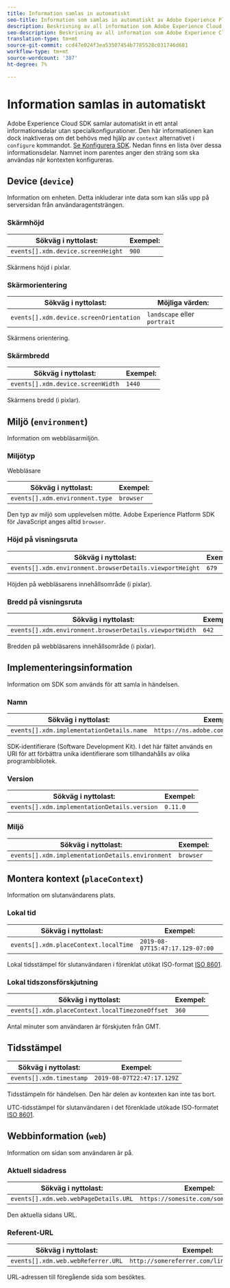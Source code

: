 ```yaml
---
title: Information samlas in automatiskt
seo-title: Information som samlas in automatiskt av Adobe Experience Platform Web SDK
description: Beskrivning av all information som Adobe Experience Cloud SDK automatiskt samlar in
seo-description: Beskrivning av all information som Adobe Experience Cloud SDK automatiskt samlar in
translation-type: tm+mt
source-git-commit: ccd47e024f3ea53507454b7785528c031746d681
workflow-type: tm+mt
source-wordcount: '387'
ht-degree: 7%

---
```



# Information samlas in automatiskt

Adobe Experience Cloud SDK samlar automatiskt in ett antal informationsdelar utan specialkonfigurationer. Den här informationen kan dock inaktiveras om det behövs med hjälp av `context` alternativet i `configure` kommandot. [Se Konfigurera SDK](../fundamentals/configuring-the-sdk.md). Nedan finns en lista över dessa informationsdelar. Namnet inom parentes anger den sträng som ska användas när kontexten konfigureras.

## Device (`device`)

Information om enheten. Detta inkluderar inte data som kan slås upp på serversidan från användaragentsträngen.

### Skärmhöjd

| **Sökväg i nyttolast:** | **Exempel:** |
| ---------------------------------- | ------------ |
| `events[].xdm.device.screenHeight` | `900` |

Skärmens höjd i pixlar.

### Skärmorientering

| **Sökväg i nyttolast:** | **Möjliga värden:** |
| --------------------------------------- | ------------------------- |
| `events[].xdm.device.screenOrientation` | `landscape` eller `portrait` |

Skärmens orientering.

### Skärmbredd

| **Sökväg i nyttolast:** | **Exempel:** |
| --------------------------------- | ------------ |
| `events[].xdm.device.screenWidth` | `1440` |

Skärmens bredd (i pixlar).

## Miljö (`environment`)

Information om webbläsarmiljön.

### Miljötyp

Webbläsare

| **Sökväg i nyttolast:** | **Exempel:** |
| ------------------------------- | ------------ |
| `events[].xdm.environment.type` | `browser` |

Den typ av miljö som upplevelsen mötte. Adobe Experience Platform SDK för JavaScript anges alltid `browser`.

### Höjd på visningsruta

| **Sökväg i nyttolast:** | **Exempel:** |
| -------------------------------------------------------- | ------------ |
| `events[].xdm.environment.browserDetails.viewportHeight` | `679` |

Höjden på webbläsarens innehållsområde (i pixlar).

### Bredd på visningsruta

| **Sökväg i nyttolast:** | **Exempel:** |
| ------------------------------------------------------- | ------------ |
| `events[].xdm.environment.browserDetails.viewportWidth` | `642` |

Bredden på webbläsarens innehållsområde (i pixlar).

## Implementeringsinformation

Information om SDK som används för att samla in händelsen.

### Namn

| **Sökväg i nyttolast:** | **Exempel:** |
| ----------------------------------------- | --------------------------------------- |
| `events[].xdm.implementationDetails.name` | `https://ns.adobe.com/experience/alloy` |

SDK-identifierare (Software Development Kit).  I det här fältet används en URI för att förbättra unika identifierare som tillhandahålls av olika programbibliotek.

### Version

| **Sökväg i nyttolast:** | **Exempel:** |
| -------------------------------------------- | ------------ |
| `events[].xdm.implementationDetails.version` | `0.11.0` |

### Miljö

| **Sökväg i nyttolast:** | **Exempel:** |
| ------------------------------------------------ | ------------ |
| `events[].xdm.implementationDetails.environment` | `browser` |


## Montera kontext (`placeContext`)

Information om slutanvändarens plats.

### Lokal tid

| **Sökväg i nyttolast:** | **Exempel:** |
| ------------------------------------- | ------------------------------- |
| `events[].xdm.placeContext.localTime` | `2019-08-07T15:47:17.129-07:00` |

Lokal tidsstämpel för slutanvändaren i förenklat utökat ISO-format [ISO 8601](https://tools.ietf.org/html/rfc3339#section-5.6).

### Lokal tidszonsförskjutning

| **Sökväg i nyttolast:** | **Exempel:** |
| ----------------------------------------------- | ------------ |
| `events[].xdm.placeContext.localTimezoneOffset` | `360` |

Antal minuter som användaren är förskjuten från GMT.

## Tidsstämpel

| **Sökväg i nyttolast:** | **Exempel:** |
| ------------------------ | -------------------------- |
| `events[].xdm.timestamp` | `2019-08-07T22:47:17.129Z` |

Tidsstämpeln för händelsen.  Den här delen av kontexten kan inte tas bort.

UTC-tidsstämpel för slutanvändaren i det förenklade utökade ISO-formatet [ISO 8601](https://tools.ietf.org/html/rfc3339#section-5.6).

## Webbinformation (`web`)

Information om sidan som användaren är på.

### Aktuell sidadress

| **Sökväg i nyttolast:** | **Exempel:** |
| ------------------------------------- | ------------------------------------ |
| `events[].xdm.web.webPageDetails.URL` | `https://somesite.com/somepage.html` |

Den aktuella sidans URL.

### Referent-URL

| **Sökväg i nyttolast:** | **Exempel:** |
| ---------------------------------- | ----------------------------------------- |
| `events[].xdm.web.webReferrer.URL` | `http://somereferrer.com/linkedpage.html` |

URL-adressen till föregående sida som besöktes.
